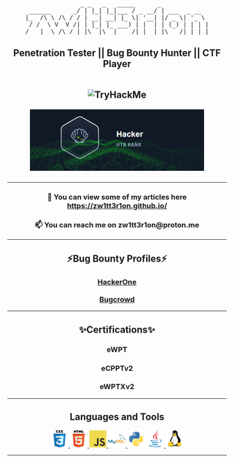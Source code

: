 <pre align="center">
               _ _   _   _____      _             
 ______      _/ | |_| |_|___ / _ __/ | ___  _ __  
|_  /\ \ /\ / / | __| __| |_ \| '__| |/ _ \| '_ \ 
 / /  \ V  V /| | |_| |_ ___) | |  | | (_) | | | |
/___|  \_/\_/ |_|\__|\__|____/|_|  |_|\___/|_| |_|
</pre>
                                                
<h2 align="center">
  Penetration Tester || Bug Bounty Hunter || CTF Player<br><br>

<img src="https://tryhackme-badges.s3.amazonaws.com/zw1tt3r1on.png" alt="TryHackMe"><br>

<img src="https://raw.githubusercontent.com/zw1tt3r1on/zw1tt3r1on/main/hackthebox-hacker%20rank.png" alt="HackTheBox"><br>
</h2>

---

<h3 align="center">📝 You can view some of my articles here <a href="https://zw1tt3r1on.github.io/">https://zw1tt3r1on.github.io/</a></h3>

<h3 align="center">📫 You can reach me on <b></b>zw1tt3r1on@proton.me</b> </h2>

---

<h2 align="center">⚡Bug Bounty Profiles⚡</h2>

<h3 align="center">
  <a href="https://hackerone.com/zw1tt3r1on">HackerOne</a> <br><br>
  <a href="https://bugcrowd.com/zw1tt3r1on">Bugcrowd</a> <br>
</h3>

---

<h2 align="center">✨Certifications✨</h3>

<h3 align="center"> eWPT </h3>

<h3 align="center"> eCPPTv2 </h3>

<h3 align="center"> eWPTXv2 </h3>

---

<h2 align="center">Languages and Tools</h2>
<p align="center">
<a href="https://www.w3schools.com/css/" target="_blank" rel="noreferrer">
<img src="https://raw.githubusercontent.com/devicons/devicon/master/icons/css3/css3-original-wordmark.svg" alt="css3" width="40" height="40"/> </a>
<a href="https://www.w3.org/html/" target="_blank" rel="noreferrer">
<img src="https://raw.githubusercontent.com/devicons/devicon/master/icons/html5/html5-original-wordmark.svg" alt="html5" width="40" height="40"/> </a>
<a href="https://developer.mozilla.org/en-US/docs/Web/JavaScript" target="_blank" rel="noreferrer">
<img src="https://raw.githubusercontent.com/devicons/devicon/master/icons/javascript/javascript-original.svg" alt="javascript" width="40" height="40"/> </a>
<a href="https://www.mysql.com/" target="_blank" rel="noreferrer">
<img src="https://raw.githubusercontent.com/devicons/devicon/master/icons/mysql/mysql-original-wordmark.svg" alt="mysql" width="40" height="40"/> </a
<a href="https://www.python.org" target="_blank" rel="noreferrer">
<img src="https://raw.githubusercontent.com/devicons/devicon/master/icons/python/python-original.svg" alt="python" width="40" height="40"/> </a> 
<a href="https://www.java.com" target="_blank" rel="noreferrer">
<img src="https://raw.githubusercontent.com/devicons/devicon/master/icons/java/java-original.svg" alt="java" width="40" height="40"/> </a
<a href="https://www.linux.org/" target="_blank" rel="noreferrer">
<img src="https://raw.githubusercontent.com/devicons/devicon/master/icons/linux/linux-original.svg" alt="linux" width="40" height="40"/> </a>
</p>

---

<!--
**zw1tt3r1on/zw1tt3r1on** is a ✨ _special_ ✨ repository because its `README.md` (this file) appears on your GitHub profile.

Here are some ideas to get you started:

- 🔭 I’m currently working on ...
- 🌱 I’m currently learning ...
- 👯 I’m looking to collaborate on ...
- 🤔 I’m looking for help with ...
- 💬 Ask me about ...
- 📫 How to reach me: ...
- 😄 Pronouns: ...
- ⚡ Fun fact: ...
-->
